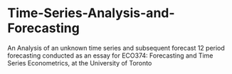 # Time-Series-Analysis-and-Forecasting
An Analysis of an unknown time series and subsequent forecast 12 period forecasting conducted as an essay for ECO374: Forecasting and Time Series Econometrics, at the University of Toronto
